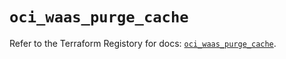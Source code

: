# `oci_waas_purge_cache`

Refer to the Terraform Registory for docs: [`oci_waas_purge_cache`](https://registry.terraform.io/providers/oracle/oci/6.18.0/docs/resources/waas_purge_cache).

